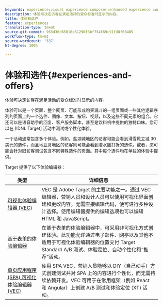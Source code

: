 ```yaml
---
keywords: experience;visual experience composer;enhanced experience composer;form based experience composer;form composer;visual composer;experience composer;mixed content;iframe;iframe busting;bust iframe;x-frame-options;x frame options;cross origin;cross origin issues;authentication workflow
description: 体验可决定访客在满足活动的受众标准时显示的内容。
title: 体验和选件
feature: experiences
translation-type: tm+mt
source-git-commit: 968d36d65016e51290f6bf754f69c91fd8f68405
workflow-type: tm+mt
source-wordcount: '337'
ht-degree: 100%

---
```



# 体验和选件{#experiences-and-offers}

体验可决定访客在满足活动的受众标准时显示的内容。

体验可以是一个页面、整个网页、可能形成购买漏斗的一组页面或一些其他逻辑序列的页面上的一个选件、图像、文本、按钮、视频，以及这些不同元素的组合。它还可以是语音助手的回复、客户服务脚本，甚至是饮料机中提供的独特口味。您可以在 [!DNL Target] 活动中测试或个性化体验。

一个活动通常包含多个体验。例如，盐湖城地区的访客可能会看到滑雪靴立减 30 美元的选件，而圣地亚哥地区的访客则可能会看到潜水服打折的选件。或者，您可能会针对旧访客测试包含不同特殊选件的页面。其中每个选件均在单独的体验中提供。

Target 提供了以下体验编辑器：

| 类型 | 详细信息 |
| --- | --- |
| [可视化体验编辑器 (VEC)](/help/c-experiences/c-visual-experience-composer/visual-experience-composer.md#concept_CF63320EB8924B2F9BDA3C72256DCE50) | VEC 是 Adobe Target 的主要功能之一。通过 VEC 编辑器，营销人员和设计人员可以使用可视化界面创建和更改内容。无需直接编辑代码，便可进行多种设计选择。使用编辑器提供的编辑选项也可以编辑 HTML 和 JavaScript。 |
| [基于表单的体验编辑器](/help/c-experiences/form-experience-composer.md#task_FAC842A6535045B68B4C1AD3E657E56E) | 在基于表单的体验编辑器中，可采用非可视化方式创建体验。此功能允许通过电子邮件、网亭以及其他不适用于可视化体验编辑器的位置交付 Target Standard A/B 测试、体验定位、自动个性化和“推荐”活动。 |
| [单页应用程序 (SPA) 可视化体验编辑器 (VEC)](/help/c-experiences/spa-visual-experience-composer.md) | 使用 SPA VEC，营销人员能够以 DIY（自己动手）方式创建测试并对 SPA 上的内容进行个性化，而无需持续依赖开发。VEC 可用于在常用框架（例如 React 和 Angular）上创建 A/B 测试和体验定位 (XT) 活动。 |
